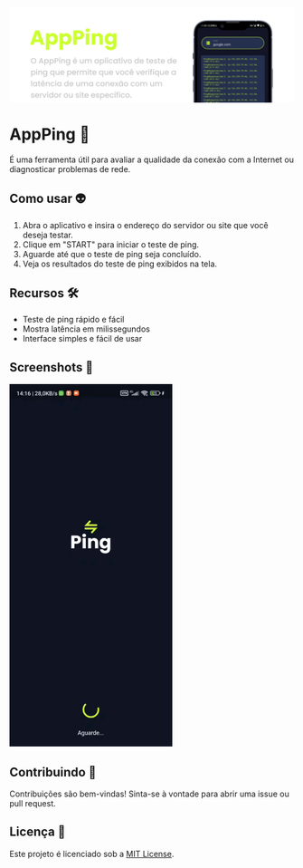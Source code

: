 <img src="./assets/banner.png" align="center" width="850">


# AppPing 🚀

É uma ferramenta útil para avaliar a qualidade da conexão com a Internet ou diagnosticar problemas de rede.

## Como usar 👽

1. Abra o aplicativo e insira o endereço do servidor ou site que você deseja testar.
2. Clique em "START" para iniciar o teste de ping.
3. Aguarde até que o teste de ping seja concluído.
4. Veja os resultados do teste de ping exibidos na tela.

## Recursos 🛠️

- Teste de ping rápido e fácil
- Mostra latência em milissegundos
- Interface simples e fácil de usar

## Screenshots 📱

![AppPing screenshot](/gif_redme/screenshot.gif)

## Contribuindo 🙌

Contribuições são bem-vindas! Sinta-se à vontade para abrir uma issue ou pull request.

## Licença 📝 

Este projeto é licenciado sob a [MIT License](LICENSE).